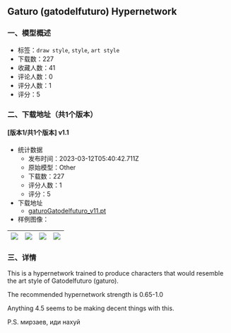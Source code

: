 ## Gaturo (gatodelfuturo) Hypernetwork
### 一、模型概述

- 标签：`draw style`, `style`, `art style`
- 下载数：227
- 收藏人数：41
- 评论人数：0
- 评分人数：1
- 评分：5

### 二、下载地址（共1个版本）

#### [版本1/共1个版本] v1.1

- 统计数据
  - 发布时间：2023-03-12T05:40:42.711Z
  - 原始模型：Other
  - 下载数：227
  - 评分人数：1
  - 评分：5
- 下载地址
  - [gaturoGatodelfuturo_v11.pt](https://civitai.com/api/download/models/18384)
- 样例图像：

| <img src="https://image.civitai.com/xG1nkqKTMzGDvpLrqFT7WA/aa121b01-1756-4fd8-cc17-68a033dc3300/width=450/189608.jpeg" /> | <img src="https://image.civitai.com/xG1nkqKTMzGDvpLrqFT7WA/4ea8a103-412c-4f23-f5d7-c31ea5ffda00/width=450/189612.jpeg" /> | <img src="https://image.civitai.com/xG1nkqKTMzGDvpLrqFT7WA/071ff83c-2939-4093-5664-6c691b53ea00/width=450/189611.jpeg" /> | <img src="https://image.civitai.com/xG1nkqKTMzGDvpLrqFT7WA/b95cb2d6-05df-46a8-e375-f5fe8ff40a00/width=450/189610.jpeg" /> |
| ---- | ---- | ---- | ---- |


### 三、详情
<p>This is a hypernetwork trained to produce characters that would resemble the art style of Gatodelfuturo (gaturo).</p><p>The recommended hypernetwork strength is 0.65-1.0</p><p>Anything 4.5 seems to be making decent things with this.</p><p></p><p>P.S. мирзаев, иди нахуй</p>